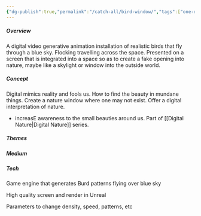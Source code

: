 ```yaml
---
{"dg-publish":true,"permalink":"/catch-all/bird-window/","tags":["one-day-projects","digital-nature"],"updated":"2023-12-09T13:47:26.000-07:00"}
---
```


##### **Overview**
A digital video generative animation installation of realistic birds that fly through a blue sky. Flocking travelling across the space.  Presented on a screen that is integrated into a space so as to create a fake opening into nature, maybe like a skylight or window into the outside world. 

##### **Concept**
Digital mimics reality and fools us. How to find the beauty in mundane things. Create a nature window where one may not exist. Offer a digital interpretation of nature.
- increasE awareness to the small beauties around us. 
Part of [[Digital Nature\|Digital Nature]] series. 

##### **Themes**


##### **Medium**


##### **Tech**


Game engine that generates Burd patterns flying over blue sky 

High quality screen and render in Unreal

Parameters to change density, speed, patterns, etc 

